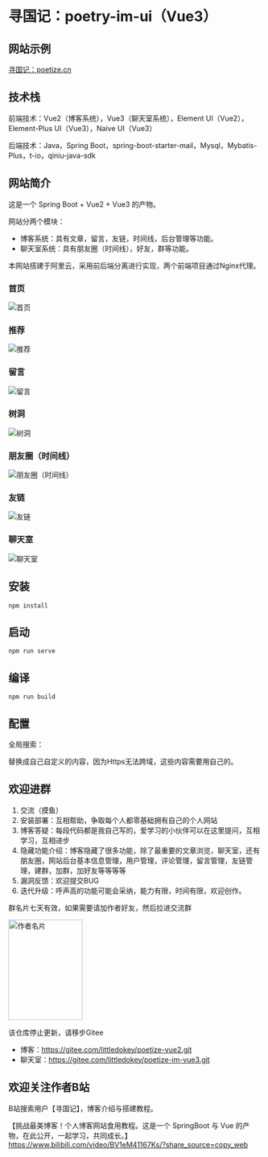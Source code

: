 # 寻国记：poetry-im-ui（Vue3）

## 网站示例
[寻国记：poetize.cn](https://poetize.cn)

## 技术栈
前端技术：Vue2（博客系统），Vue3（聊天室系统），Element UI（Vue2），Element-Plus UI（Vue3），Naive UI（Vue3）

后端技术：Java，Spring Boot，spring-boot-starter-mail，Mysql，Mybatis-Plus，t-io，qiniu-java-sdk

## 网站简介
这是一个 Spring Boot + Vue2 + Vue3 的产物。

网站分两个模块：
- 博客系统：具有文章，留言，友链，时间线，后台管理等功能。
- 聊天室系统：具有朋友圈（时间线），好友，群等功能。

本网站搭建于阿里云，采用前后端分离进行实现，两个前端项目通过Nginx代理。

### 首页
![首页](首页.jpg)

### 推荐
![推荐](推荐.jpg)

### 留言
![留言](留言.jpg)

### 树洞
![树洞](树洞.jpg)

### 朋友圈（时间线）
![朋友圈（时间线）](朋友圈（时间线）.jpg)

### 友链
![友链](友链.jpg)

### 聊天室
![聊天室](聊天室.jpg)

## 安装
```
npm install
```

## 启动
```
npm run serve
```

## 编译
```
npm run build
```

## 配置
全局搜索：$$$$

替换成自己自定义的内容，因为Https无法跨域，这些内容需要用自己的。

## 欢迎进群
1. 交流（摸鱼）
2. 安装部署：互相帮助，争取每个人都零基础拥有自己的个人网站
3. 博客答疑：每段代码都是我自己写的，爱学习的小伙伴可以在这里提问，互相学习，互相进步
4. 隐藏功能介绍：博客隐藏了很多功能，除了最重要的文章浏览，聊天室，还有朋友圈，网站后台基本信息管理，用户管理，评论管理，留言管理，友链管理，建群，加群，加好友等等等等
5. 漏洞反馈：欢迎提交BUG
6. 迭代升级：呼声高的功能可能会采纳，能力有限，时间有限，欢迎创作。

群名片七天有效，如果需要请加作者好友，然后拉进交流群

<img src="https://github.com/aLittleDonkey/poetize-ui/blob/master/Sara.jpg" width="146.6" height="200" alt="作者名片"/>

该仓库停止更新，请移步Gitee
- 博客：https://gitee.com/littledokey/poetize-vue2.git
- 聊天室：https://gitee.com/littledokey/poetize-im-vue3.git

## 欢迎关注作者B站
B站搜索用户【寻国记】，博客介绍与搭建教程。

【挑战最美博客！个人博客网站食用教程。这是一个 SpringBoot 与 Vue 的产物，在此公开，一起学习，共同成长。】 https://www.bilibili.com/video/BV1eM41167Ks/?share_source=copy_web